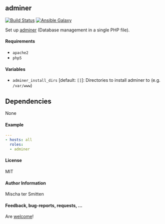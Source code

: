 ## adminer

[![Build Status](https://travis-ci.org/Oefenweb/ansible-adminer.svg?branch=master)](https://travis-ci.org/Oefenweb/ansible-adminer) [![Ansible Galaxy](http://img.shields.io/badge/ansible--galaxy-adminer-blue.svg)](https://galaxy.ansible.com/list#/roles/1961)

Set up [adminer](http://www.adminer.org/) (Database management in a single PHP file).

#### Requirements

* `apache2`
* `php5`

#### Variables

* `adminer_install_dirs` [default: `[]`]: Directories to install adminer to (e.g. `/var/www`)

## Dependencies

None

#### Example

```yaml
---
- hosts: all
  roles:
  - adminer
```

#### License

MIT

#### Author Information

Mischa ter Smitten

#### Feedback, bug-reports, requests, ...

Are [welcome](https://github.com/Oefenweb/ansible-adminer/issues)!
